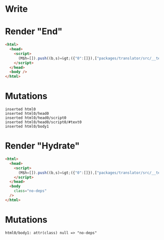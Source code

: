 # Write
  <script>(M$h=[]).push((b,s)=>({"0":[]}),["packages/translator/src/__tests__/fixtures/basic-effect-no-deps/template.marko_0",0,])</script>


# Render "End"
```html
<html>
  <head>
    <script>
      (M$h=[]).push((b,s)=&gt;({"0":[]}),["packages/translator/src/__tests__/fixtures/basic-effect-no-deps/template.marko_0",0,])
    </script>
  </head>
  <body />
</html>
```

# Mutations
```
inserted html0
inserted html0/head0
inserted html0/head0/script0
inserted html0/head0/script0/#text0
inserted html0/body1
```


# Render "Hydrate"
```html
<html>
  <head>
    <script>
      (M$h=[]).push((b,s)=&gt;({"0":[]}),["packages/translator/src/__tests__/fixtures/basic-effect-no-deps/template.marko_0",0,])
    </script>
  </head>
  <body
    class="no-deps"
  />
</html>
```

# Mutations
```
html0/body1: attr(class) null => "no-deps"
```